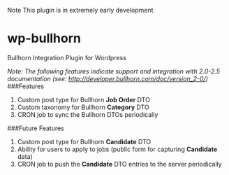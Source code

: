 Note This plugin is in extremely early development

wp-bullhorn
===========

Bullhorn Integration Plugin for Wordpress

*Note: The following features indicate support and integration with 2.0-2.5 documentation (see: http://developer.bullhorn.com/doc/version_2-0/)*
###Features

 1. Custom post type for Bullhorn **Job Order** DTO
 2. Custom taxonomy for Bullhorn **Category** DTO
 3. CRON job to sync the Bullhorn DTOs periodically

###Future Features 

 1. Custom post type for Bullhorn **Candidate** DTO
 2. Ability for users to apply to jobs (public form for capturing **Candidate** data)
 3. CRON job to push the **Candidate** DTO entries to the server periodically 